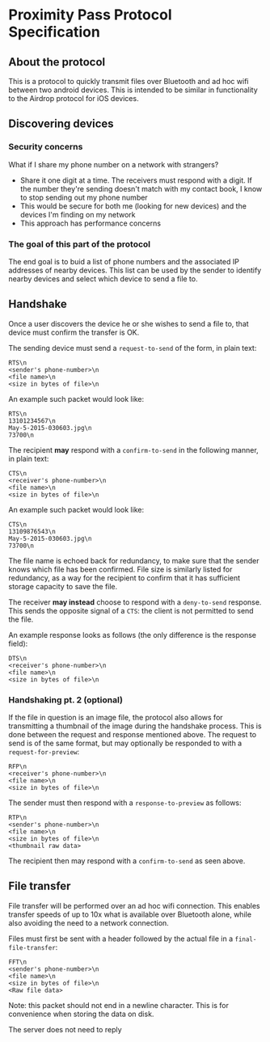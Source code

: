 Proximity Pass Protocol Specification
=====================================

About the protocol
------------------

This is a protocol to quickly transmit files over Bluetooth and ad hoc wifi
between two android devices. This is intended to be similar in functionality
to the Airdrop protocol for iOS devices.

Discovering devices
-------------------

### Security concerns

What if I share my phone number on a network with strangers?

 - Share it one digit at a time. The receivers must respond with a digit.
   If the number they're sending doesn't match with my contact book, I know
   to stop sending out my phone number
 - This would be secure for both me (looking for new devices) and the
   devices I'm finding on my network
 - This approach has performance concerns

### The goal of this part of the protocol

The end goal is to buid a list of phone numbers and the associated IP
addresses of nearby devices. This list can be used by the sender to identify
nearby devices and select which device to send a file to.

Handshake
---------

Once a user discovers the device he or she wishes to send a file to, that
device must confirm the transfer is OK.

The sending device must send a `request-to-send` of the form, in plain text:

```
RTS\n
<sender's phone-number>\n
<file name>\n
<size in bytes of file>\n
```

An example such packet would look like:

```
RTS\n
13101234567\n
May-5-2015-030603.jpg\n
73700\n
```

The recipient **may** respond with a `confirm-to-send` in the following manner,
in plain text:

```
CTS\n
<receiver's phone-number>\n
<file name>\n
<size in bytes of file>\n
```

An example such packet would look like:

```
CTS\n
13109876543\n
May-5-2015-030603.jpg\n
73700\n
```

The file name is echoed back for redundancy, to make sure that the sender
knows which file has been confirmed. File size is similarly listed for
redundancy, as a way for the recipient to confirm that it has sufficient
storage capacity to save the file.

The receiver **may instead** choose to respond with a `deny-to-send`
response. This sends the opposite signal of a `CTS`: the client is not
permitted to send the file.

An example response looks as follows (the only difference is the response
field):

```
DTS\n
<receiver's phone-number>\n
<file name>\n
<size in bytes of file>\n
```

### Handshaking pt. 2 (optional)

If the file in question is an image file, the protocol also allows for
transmitting a thumbnail of the image during the handshake process. This is
done between the request and response mentioned above. The request to send
is of the same format, but may optionally be responded to with a
`request-for-preview`:

```
RFP\n
<receiver's phone-number>\n
<file name>\n
<size in bytes of file>\n
```

The sender must then respond with a `response-to-preview` as follows:

```
RTP\n
<sender's phone-number>\n
<file name>\n
<size in bytes of file>\n
<thumbnail raw data>
```

The recipient then may respond with a `confirm-to-send` as seen above.

File transfer
-------------

File transfer will be performed over an ad hoc wifi connection. This enables
transfer speeds of up to 10x what is available over Bluetooth alone, while
also avoiding the need to a network connection.

Files must first be sent with a header followed by the actual file in a
`final-file-transfer`:

```
FFT\n
<sender's phone-number>\n
<file name>\n
<size in bytes of file>\n
<Raw file data>
```

Note: this packet should not end in a newline character. This is for
convenience when storing the data on disk.

The server does not need to reply

